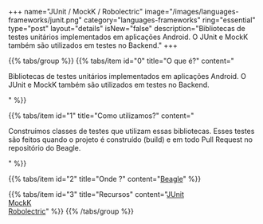 +++
name="JUnit / MockK / Robolectric"
image="/images/languages-frameworks/junit.png"
category="languages-frameworks"
ring="essential"
type="post"
layout="details"
isNew="false"
description="Bibliotecas de testes unitários implementados em aplicações Android. O JUnit e MockK também são utilizados em testes no Backend."
+++

{{% tabs/group %}}
  {{% tabs/item id="0" title="O que é?" content="<p>Bibliotecas de testes unitários implementados em aplicações Android. O JUnit e MockK também são utilizados em testes no Backend.</p>" %}}

  {{% tabs/item id="1" title="Como utilizamos?" content="<p>Construímos classes de testes que utilizam essas bibliotecas. Esses testes são feitos quando o projeto é construído (build) e em todo Pull Request no repositório do Beagle.</p>" %}}

  {{% tabs/item id="2" title="Onde ?" content="<a href='https://usebeagle.io/' target='_blank'>Beagle</a>" %}}

  {{% tabs/item id="3" title="Recursos" content="<a href='https://junit.org/junit5/ ' target='_blank'>JUnit</a><br /><a href='https://mockk.io/ ' target='_blank'>MockK</a><br /><a href='http://robolectric.org/ ' target='_blank'>Robolectric</a>" %}}
{{% /tabs/group %}}
